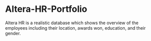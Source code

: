 # Altera-HR-Portfolio
Altera HR is a realistic database which shows the overview of the employees including their location, awards won, education, and their gender.
